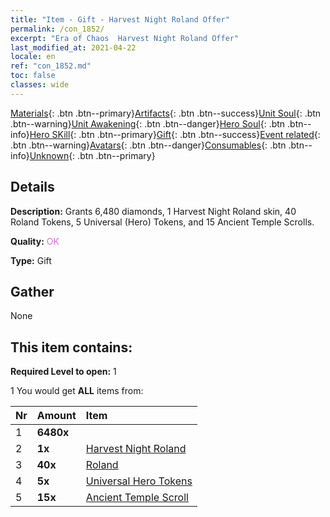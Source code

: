 ```yaml
---
title: "Item - Gift - Harvest Night Roland Offer"
permalink: /con_1852/
excerpt: "Era of Chaos  Harvest Night Roland Offer"
last_modified_at: 2021-04-22
locale: en
ref: "con_1852.md"
toc: false
classes: wide
---
```

 [Materials](/Items/){: .btn .btn--primary}[Artifacts](/Items/Artifacts/){: .btn .btn--success}[Unit Soul](/Items/UnitSoul/){: .btn .btn--warning}[Unit Awakening](/Items/UnitAwakening/){: .btn .btn--danger}[Hero Soul](/Items/HeroSoul/){: .btn .btn--info}[Hero SKill](/Items/HeroSkill/){: .btn .btn--primary}[Gift](/Items/Gift/){: .btn .btn--success}[Event related](/Items/Events/){: .btn .btn--warning}[Avatars](/Items/Avatars/){: .btn .btn--danger}[Consumables](/Items/Consumables/){: .btn .btn--info}[Unknown](/Items/Unknown/){: .btn .btn--primary}

## Details
 **Description:** Grants 6,480 diamonds, 1 Harvest Night Roland skin, 40 Roland Tokens, 5 Universal (Hero) Tokens, and 15 Ancient Temple Scrolls.

 **Quality:** <span style="color: #DA70D6">OK</span>

 **Type:** Gift

## Gather

  None

## This item contains:

 **Required Level to open:** 1

 1 You would get **ALL** items  from:

  | Nr | Amount |     Item    |
  |:---|:-------|:------------|
  | 1 |  **6480x** | <i class="fas fa-gem"/> |  | 
  | 2 |  **1x** | [Harvest Night Roland](/Items/con_1034/) |  | 
  | 3 |  **40x** | [Roland](/Items/her_362/) |  | 
  | 4 |  **5x** | [Universal Hero Tokens](/Items/her_358/) |  | 
  | 5 |  **15x** | [Ancient Temple Scroll](/Items/con_697/) |  | 
